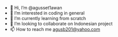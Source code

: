 - 👋 Hi, I’m @agusset1awan
- 👀 I’m interested in coding in general
- 🌱 I’m currently learning from scratch
- 💞️ I’m looking to collaborate on Indonesian project
- 📫 How to reach me agusb201@yahoo.com

<!---
agusset1awan/agusset1awan is a ✨ special ✨ repository because its `README.md` (this file) appears on your GitHub profile.
You can click the Preview link to take a look at your changes.
--->

